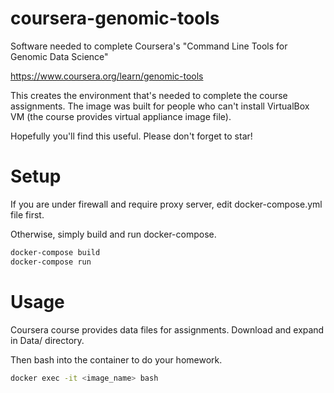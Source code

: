 # coursera-genomic-tools
Software needed to complete Coursera's "Command Line Tools for Genomic Data Science"

https://www.coursera.org/learn/genomic-tools

This creates the environment that's needed to complete the course assignments.  The image was built for people who can't install VirtualBox VM (the course provides virtual appliance image file).

Hopefully you'll find this useful.  Please don't forget to star!

# Setup
If you are under firewall and require proxy server, edit docker-compose.yml file first.

Otherwise, simply build and run docker-compose.

```bash
docker-compose build
docker-compose run
```

# Usage

Coursera course provides data files for assignments. Download and expand in Data/ directory.


Then bash into the container to do your homework.

```bash
docker exec -it <image_name> bash
```


